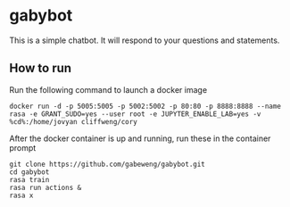 # gabybot
This is a simple chatbot. It will respond to your questions and statements.
## How to run
Run the following command to launch a docker image
```
docker run -d -p 5005:5005 -p 5002:5002 -p 80:80 -p 8888:8888 --name rasa -e GRANT_SUDO=yes --user root -e JUPYTER_ENABLE_LAB=yes -v %cd%:/home/jovyan cliffweng/cory
```
After the docker container is up and running, run these in the container prompt
```
git clone https://github.com/gabeweng/gabybot.git
cd gabybot
rasa train
rasa run actions &
rasa x
```
